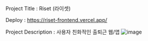 Project Title : Riset (라이셋)

Deploy : https://riset-frontend.vercel.app/

Project Description : 사용자 친화적인 출퇴근 웹/앱
![image](https://github.com/rise-set-riset/riset_frontend/assets/94303981/31c12154-144a-49ec-a2c8-74eac43563da)
